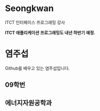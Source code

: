 # Seongkwan
ITCT 인터페이스 프로그래밍 강사

**ITCT 애플리케이션 프로그래밍도 내년 하반기 예정.**

# 염주섭
Github를 배우고 있는 염주섭입니다.
## 09학번
## 에너지자원공학과


